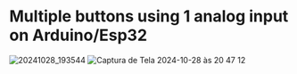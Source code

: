 # Multiple buttons using 1 analog input on Arduino/Esp32
![20241028_193544](https://github.com/user-attachments/assets/b1ecd573-9609-4fe0-b5f9-eb36701a390c)
![Captura de Tela 2024-10-28 às 20 47 12](https://github.com/user-attachments/assets/5db00ce6-ea53-42b2-90b2-c8d6e4511908)


